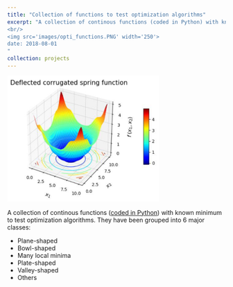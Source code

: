 ```yaml
---
title: "Collection of functions to test optimization algorithms"
excerpt: "A collection of continous functions (coded in Python) with known minimum to test optimization algorithms. 
<br/>
<img src='images/opti_functions.PNG' width='250'>
date: 2018-08-01
"
collection: projects
---
```


<img src='../images/opti_functions.PNG' width='350'>

A collection of continous functions ([coded in Python](https://github.com/edgarsmdn/OptiFunctions)) with known minimum to test optimization algorithms. They have been grouped into 6 major classes:
* Plane-shaped
* Bowl-shaped
* Many local minima
* Plate-shaped
* Valley-shaped 
* Others

